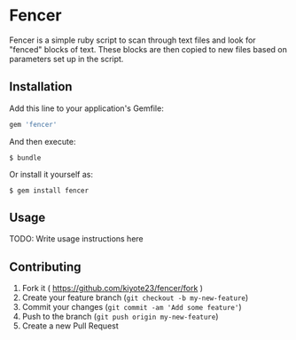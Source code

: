 # Fencer

Fencer is a simple ruby script to scan through text files and look for "fenced" blocks of text. These blocks are then copied to new files based on parameters set up in the script.

## Installation

Add this line to your application's Gemfile:

```ruby
gem 'fencer'
```

And then execute:

    $ bundle

Or install it yourself as:

    $ gem install fencer

## Usage

TODO: Write usage instructions here

## Contributing

1. Fork it ( https://github.com/kiyote23/fencer/fork )
2. Create your feature branch (`git checkout -b my-new-feature`)
3. Commit your changes (`git commit -am 'Add some feature'`)
4. Push to the branch (`git push origin my-new-feature`)
5. Create a new Pull Request

